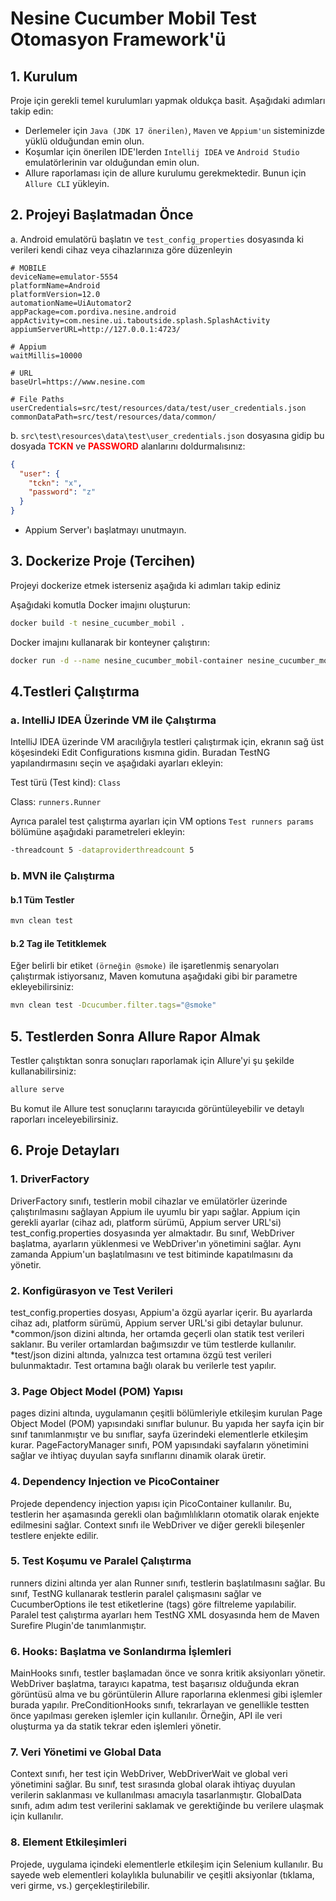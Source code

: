 # Nesine Cucumber Mobil Test Otomasyon Framework'ü

## 1. Kurulum
Proje için gerekli temel kurulumları yapmak oldukça basit. Aşağıdaki adımları takip edin:

* Derlemeler için ``Java (JDK 17 önerilen)``, ``Maven`` ve ``Appium'un`` sisteminizde yüklü olduğundan emin olun.
* Koşumlar için önerilen IDE'lerden ``Intellij IDEA`` ve ``Android Studio`` emulatörlerinin var olduğundan emin olun.
* Allure raporlaması için de allure kurulumu gerekmektedir. Bunun için ``Allure CLI`` yükleyin.

## 2. Projeyi Başlatmadan Önce
a. Android emulatörü başlatın ve ``test_config_properties`` dosyasında ki verileri kendi cihaz veya cihazlarınıza göre düzenleyin
```properties
# MOBILE
deviceName=emulator-5554
platformName=Android
platformVersion=12.0
automationName=UiAutomator2
appPackage=com.pordiva.nesine.android
appActivity=com.nesine.ui.taboutside.splash.SplashActivity
appiumServerURL=http://127.0.0.1:4723/

# Appium
waitMillis=10000

# URL
baseUrl=https://www.nesine.com

# File Paths
userCredentials=src/test/resources/data/test/user_credentials.json
commonDataPath=src/test/resources/data/common/

```

b. ``src\test\resources\data\test\user_credentials.json`` dosyasına gidip bu dosyada <span style="color:red">**TCKN**</span> ve <span style="color:red">**PASSWORD**</span> alanlarını doldurmalısınız:

```json {
{
  "user": {
    "tckn": "x",
    "password": "z"
  }
}
```

* Appium Server'ı başlatmayı unutmayın.

## 3. Dockerize Proje (Tercihen)
Projeyi dockerize etmek isterseniz aşağıda ki adımları takip ediniz

Aşağıdaki komutla Docker imajını oluşturun:
```bash
docker build -t nesine_cucumber_mobil .
```

Docker imajını kullanarak bir konteyner çalıştırın:
```bash
docker run -d --name nesine_cucumber_mobil-container nesine_cucumber_mobil
```

## 4.Testleri Çalıştırma
### a. IntelliJ IDEA Üzerinde VM ile Çalıştırma
IntelliJ IDEA üzerinde VM aracılığıyla testleri çalıştırmak için, ekranın sağ üst köşesindeki Edit Configurations kısmına gidin. Buradan TestNG yapılandırmasını seçin ve aşağıdaki ayarları ekleyin:

Test türü (Test kind): ``Class``

Class: ``runners.Runner``

Ayrıca paralel test çalıştırma ayarları için VM options ``Test runners params`` bölümüne aşağıdaki parametreleri ekleyin:
```bash
-threadcount 5 -dataproviderthreadcount 5
```
### b. MVN ile Çalıştırma

#### b.1 Tüm Testler
```bash
mvn clean test
```

#### b.2 Tag ile Tetitklemek
Eğer belirli bir etiket ``(örneğin @smoke)`` ile işaretlenmiş senaryoları çalıştırmak istiyorsanız, Maven komutuna aşağıdaki gibi bir parametre ekleyebilirsiniz:
```bash
mvn clean test -Dcucumber.filter.tags="@smoke"
```

## 5. Testlerden Sonra Allure Rapor Almak

Testler çalıştıktan sonra sonuçları raporlamak için Allure'yi şu şekilde kullanabilirsiniz:
```bash
allure serve
```
Bu komut ile Allure test sonuçlarını tarayıcıda görüntüleyebilir ve detaylı raporları inceleyebilirsiniz.


## 6. Proje Detayları
### 1. DriverFactory
   DriverFactory sınıfı, testlerin mobil cihazlar ve emülatörler üzerinde çalıştırılmasını sağlayan Appium ile uyumlu bir yapı sağlar. Appium için gerekli ayarlar (cihaz adı, platform sürümü, Appium server URL'si) test_config.properties dosyasında yer almaktadır.
   Bu sınıf, WebDriver başlatma, ayarların yüklenmesi ve WebDriver'ın yönetimini sağlar. Aynı zamanda Appium'un başlatılmasını ve test bitiminde kapatılmasını da yönetir.
### 2. Konfigürasyon ve Test Verileri
   test_config.properties dosyası, Appium'a özgü ayarlar içerir. Bu ayarlarda cihaz adı, platform sürümü, Appium server URL'si gibi detaylar bulunur.
   *common/json dizini altında, her ortamda geçerli olan statik test verileri saklanır. Bu veriler ortamlardan bağımsızdır ve tüm testlerde kullanılır.
   *test/json dizini altında, yalnızca test ortamına özgü test verileri bulunmaktadır. Test ortamına bağlı olarak bu verilerle test yapılır.
### 3. Page Object Model (POM) Yapısı
   pages dizini altında, uygulamanın çeşitli bölümleriyle etkileşim kurulan Page Object Model (POM) yapısındaki sınıflar bulunur. Bu yapıda her sayfa için bir sınıf tanımlanmıştır ve bu sınıflar, sayfa üzerindeki elementlerle etkileşim kurar.
   PageFactoryManager sınıfı, POM yapısındaki sayfaların yönetimini sağlar ve ihtiyaç duyulan sayfa sınıflarını dinamik olarak üretir.
### 4. Dependency Injection ve PicoContainer
   Projede dependency injection yapısı için PicoContainer kullanılır. Bu, testlerin her aşamasında gerekli olan bağımlılıkların otomatik olarak enjekte edilmesini sağlar. Context sınıfı ile WebDriver ve diğer gerekli bileşenler testlere enjekte edilir.
### 5. Test Koşumu ve Paralel Çalıştırma
   runners dizini altında yer alan Runner sınıfı, testlerin başlatılmasını sağlar. Bu sınıf, TestNG kullanarak testlerin paralel çalışmasını sağlar ve CucumberOptions ile test etiketlerine (tags) göre filtreleme yapılabilir.
   Paralel test çalıştırma ayarları hem TestNG XML dosyasında hem de Maven Surefire Plugin'de tanımlanmıştır.
### 6. Hooks: Başlatma ve Sonlandırma İşlemleri
   MainHooks sınıfı, testler başlamadan önce ve sonra kritik aksiyonları yönetir. WebDriver başlatma, tarayıcı kapatma, test başarısız olduğunda ekran görüntüsü alma ve bu görüntülerin Allure raporlarına eklenmesi gibi işlemler burada yapılır.
   PreConditionHooks sınıfı, tekrarlayan ve genellikle testten önce yapılması gereken işlemler için kullanılır. Örneğin, API ile veri oluşturma ya da statik tekrar eden işlemleri yönetir.
### 7. Veri Yönetimi ve Global Data
   Context sınıfı, her test için WebDriver, WebDriverWait ve global veri yönetimini sağlar. Bu sınıf, test sırasında global olarak ihtiyaç duyulan verilerin saklanması ve kullanılması amacıyla tasarlanmıştır.
   GlobalData sınıfı, adım adım test verilerini saklamak ve gerektiğinde bu verilere ulaşmak için kullanılır.
### 8. Element Etkileşimleri
   Projede, uygulama içindeki elementlerle etkileşim için Selenium kullanılır. Bu sayede web elementleri kolaylıkla bulunabilir ve çeşitli aksiyonlar (tıklama, veri girme, vs.) gerçekleştirilebilir.



